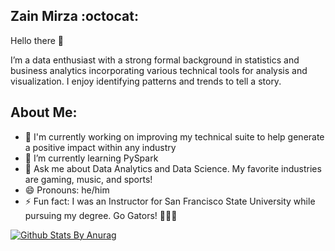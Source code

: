 ## Zain Mirza :octocat:

Hello there 👋

I’m a data enthusiast with a strong formal background in statistics and business analytics incorporating various technical tools for analysis and visualization. I enjoy identifying patterns and trends to tell a story.

## About Me: 

- 🔭 I'm currently working on improving my technical suite to help generate a positive impact within any industry
- 🌱 I’m currently learning PySpark
- 💬 Ask me about Data Analytics and Data Science. My favorite industries are gaming, music, and sports!
- 😄 Pronouns: he/him
- ⚡ Fun fact: I was an Instructor for San Francisco State University while pursuing my degree. Go Gators! 🐊💜💛

[![Github Stats By Anurag](https://github-readme-stats.vercel.app/api?username=zainmirza24&show_icons=true&title_color=fff&icon_color=79ff97&text_color=9f9f9f&bg_color=151515)](https://github.com/zainmirza24/github-readme-stats)

 

<!--
**zainmirza24/zainmirza24** is a ✨ _special_ ✨ repository because its `README.md` (this file) appears on your GitHub profile.

Here are some ideas to get you started:

- 🔭 I’m currently working on ...
- 🌱 I’m currently learning ...
- 👯 I’m looking to collaborate on ...
- 🤔 I’m looking for help with ...
- 💬 Ask me about ...
- 📫 How to reach me: ...
- 😄 Pronouns: ...
- ⚡ Fun fact: ...
-->
